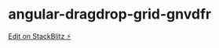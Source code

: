 # angular-dragdrop-grid-gnvdfr

[Edit on StackBlitz ⚡️](https://stackblitz.com/edit/angular-dragdrop-grid-gnvdfr)